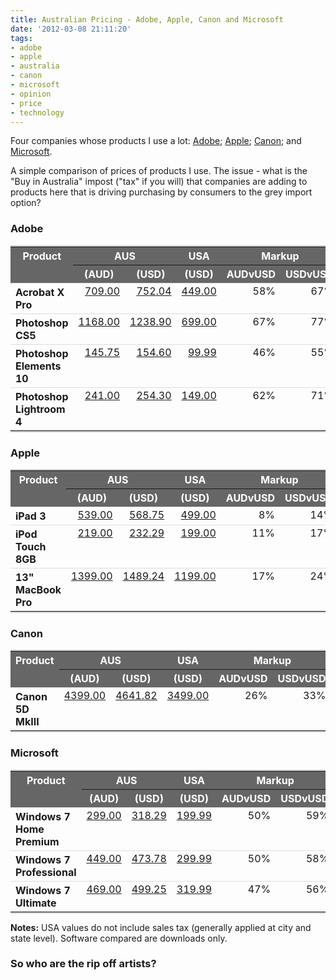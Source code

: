 ```yaml
---
title: Australian Pricing - Adobe, Apple, Canon and Microsoft
date: '2012-03-08 21:11:20'
tags:
- adobe
- apple
- australia
- canon
- microsoft
- opinion
- price
- technology
---
```


Four companies whose products I use a lot:  <a href="http://www.adobe.com/au/">Adobe</a>; <a href="http://www.apple.com/au/">Apple</a>; <a href="http://www.canon.com.au/">Canon</a>; and <a href="http://www.microsoft.com.au/">Microsoft</a>.

A simple comparison of prices of products I use. The issue - what is the "Buy in Australia" impost ("tax" if you will) that companies are adding to products here that is driving purchasing by consumers to the grey import option?

<!--more-->

<h3>Adobe</h3>

<table class="price-comparisons">
	<thead>
		<tr>
			<th scope="col" rowspan="2">Product</th>
			<th scope="col" colspan="2">AUS</th>
			<th scope="col">USA</th>
			<th scope="col" colspan="2">Markup</th>
		</tr>
		<tr>
			<th scope="col">(AUD)</th>
			<th scope="col">(USD)</th>
			<th scope="col">(USD)</th>
			<th scope="col">AUDvUSD</th>
			<th scope="col">USDvUSD</th>
		</tr>
	</thead>
	<tbody>
		<tr>
			<th scope="row">Acrobat X Pro</th>
			<td><a href="https://store1.adobe.com/cfusion/store/html/index.cfm?event=displayProduct&categoryOID=7271146&store=OLS-AU">709.00</a></td>
			<td><a href="https://www.google.com.au/search?sourceid=chrome&ie=UTF-8&q=709.00+AUD+in+USD">752.04</a></td>
			<td><a href="http://www.adobe.com/content/dotcom/en/products/catalog/software._sl_id-contentfilter_sl_catalog_sl_software_sl_mostpopular.html">449.00</a></td>
			<td>58%</td>
			<td>67%</td>
		</tr>
		<tr>
			<th scope="row">Photoshop CS5</th>
			<td><a href="https://store1.adobe.com/cfusion/store/html/index.cfm?event=displayProduct&categoryOID=7271146&store=OLS-AU">1168.00</a></td>
			<td><a href="https://www.google.com.au/search?sourceid=chrome&ie=UTF-8&q=1168.00+AUD+in+USD">1238.90</a></td>
			<td><a href="http://www.adobe.com/content/dotcom/en/products/catalog/software._sl_id-contentfilter_sl_catalog_sl_software_sl_mostpopular.html">699.00</a></td>
			<td>67%</td>
			<td>77%</td>
		</tr>
		<tr>
			<th scope="row">Photoshop Elements 10</th>
			<td><a href="https://store1.adobe.com/cfusion/store/html/index.cfm?event=displayProduct&categoryOID=7271146&store=OLS-AU">145.75</a></td>
			<td><a href="https://www.google.com.au/search?sourceid=chrome&ie=UTF-8&q=145.75+AUD+in+USD">154.60</a></td>
			<td><a href="http://www.adobe.com/content/dotcom/en/products/catalog/software._sl_id-contentfilter_sl_catalog_sl_software_sl_mostpopular.html">99.99</a></td>
			<td>46%</td>
			<td>55%</td>
		</tr>
		<tr>
			<th scope="row">Photoshop Lightroom 4</th>
			<td><a href="https://store1.adobe.com/cfusion/store/html/index.cfm?event=displayProduct&categoryOID=7271146&store=OLS-AU">241.00</a></td>
			<td><a href="https://www.google.com.au/search?sourceid=chrome&ie=UTF-8&q=241.00+AUD+in+USD">254.30</a></td>
			<td><a href="http://www.adobe.com/content/dotcom/en/products/catalog/software._sl_id-contentfilter_sl_catalog_sl_software_sl_mostpopular.html">149.00</a></td>
			<td>62%</td>
			<td>71%</td>
		</tr>
	</tbody>
</table>

<h3>Apple</h3>

<table class="price-comparisons">
	<thead>
		<tr>
			<th scope="col" rowspan="2">Product</th>
			<th scope="col" colspan="2">AUS</th>
			<th scope="col">USA</th>
			<th scope="col" colspan="2">Markup</th>
		</tr>
		<tr>
			<th scope="col">(AUD)</th>
			<th scope="col">(USD)</th>
			<th scope="col">(USD)</th>
			<th scope="col">AUDvUSD</th>
			<th scope="col">USDvUSD</th>
		</tr>
	</thead>
	<tbody>
		<tr>
			<th scope="row">iPad 3</th>
			<td><a href="http://store.apple.com/au/browse/home/shop_ipad/family/ipad">539.00</a></td>
			<td><a href="https://www.google.com.au/search?sourceid=chrome&ie=UTF-8&q=539.00+AUD+in+USD">568.75</a></td>
			<td><a href="http://store.apple.com/us/browse/home/shop_ipad/family/ipad">499.00</a></td>
			<td>8%</td>
			<td>14%</td>
		</tr>
		<tr>
			<th scope="row">iPod Touch 8GB</th>
			<td><a href="http://store.apple.com/au/browse/home/shop_ipod/family/ipod_touch/select">219.00</a></td>
			<td><a href="https://www.google.com.au/search?sourceid=chrome&ie=UTF-8&q=219.00+AUD+in+USD">232.29</a></td>
			<td><a href="http://store.apple.com/us/browse/home/shop_ipod/family/ipod_touch/select">199.00</a></td>
			<td>11%</td>
			<td>17%</td>
		</tr>
		<tr>
			<th scope="row">13" MacBook Pro</th>
			<td><a href="http://store.apple.com/au/browse/home/shop_mac/family/macbook_pro">1399.00</a></td>
			<td><a href="https://www.google.com.au/search?sourceid=chrome&ie=UTF-8&q=1399.00+AUD+in+USD">1489.24</a></td>
			<td><a href="http://store.apple.com/us/browse/home/shop_mac/family/macbook_pro">1199.00</a></td>
			<td>17%</td>
			<td>24%</td>
		</tr>
	</tbody>
</table>

<h3>Canon</h3>

<table class="price-comparisons">
	<thead>
		<tr>
			<th scope="col" rowspan="2">Product</th>
			<th scope="col" colspan="2">AUS</th>
			<th scope="col">USA</th>
			<th scope="col" colspan="2">Markup</th>
		</tr>
		<tr>
			<th scope="col">(AUD)</th>
			<th scope="col">(USD)</th>
			<th scope="col">(USD)</th>
			<th scope="col">AUDvUSD</th>
			<th scope="col">USDvUSD</th>
		</tr>
	</thead>
	<tbody>
		<tr>
			<th scope="row">Canon 5D MkIII</th>
			<td><a href="http://www.gizmodo.com.au/2012/03/canons-eos-5d-mark-iii-will-cost-from-4399/">4399.00</a></td>
			<td><a href="https://www.google.com.au/search?sourceid=chrome&ie=UTF-8&q=4399.00+AUD+in+USD">4641.82</a></td>
			<td><a href="http://photo.net/equipment/canon/5D-MkIII/preview/">3499.00</a></td>
			<td>26%</td>
			<td>33%</td>
		</tr>
	</tbody>
</table>

<h3>Microsoft</h3>

<table class="price-comparisons">
	<thead>
		<tr>
			<th scope="col" rowspan="2">Product</th>
			<th scope="col" colspan="2">AUS</th>
			<th scope="col">USA</th>
			<th scope="col" colspan="2">Markup</th>
		</tr>
		<tr>
			<th scope="col">(AUD)</th>
			<th scope="col">(USD)</th>
			<th scope="col">(USD)</th>
			<th scope="col">AUDvUSD</th>
			<th scope="col">USDvUSD</th>
		</tr>
	</thead>
	<tbody>
		<tr>
			<th scope="row">Windows 7 Home Premium</th>
			<td><a href="http://www.microsoftstore.com.au/shop/en-AU/Microsoft/Windows-7-Home-Premium-Full">299.00</a></td>
			<td><a href="https://www.google.com.au/search?sourceid=chrome&ie=UTF-8&q=299.00+AUD+in+USD">318.29</a></td>
			<td><a href="http://www.microsoftstore.com/store/msstore/en_US/pd/productID.235488300/parentCategoryID.44066700/categoryID.50726100/list.true">199.99</a></td>
			<td>50%</td>
			<td>59%</td>
		</tr>
		<tr>
			<th scope="row">Windows 7 Professional</th>
			<td><a href="http://www.microsoftstore.com.au/shop/en-AU/Microsoft/Windows-7-Professional-Full">449.00</a></td>
			<td><a href="https://www.google.com.au/search?sourceid=chrome&ie=UTF-8&q=449.00+AUD+in+USD">473.78</a></td>
			<td><a href="http://www.microsoftstore.com/store/msstore/en_US/pd/productID.216645600/parentCategoryID.44066700/categoryID.50726100/list.true">299.99</a></td>
			<td>50%</td>
			<td>58%</td>
		</tr>
		<tr>
			<th scope="row">Windows 7 Ultimate</th>
			<td><a href="http://www.microsoftstore.com.au/shop/en-AU/Microsoft/Windows-7-Ultimate-Full">469.00</a></td>
			<td><a href="https://www.google.com.au/search?sourceid=chrome&ie=UTF-8&q=469.00+AUD+in+USD">499.25</a></td>
			<td><a href="http://www.microsoftstore.com/store/msstore/en_US/pd/productID.216647200/parentCategoryID.44066700/categoryID.50726100/list.true">319.99</a></td>
			<td>47%</td>
			<td>56%</td>
		</tr>
	</tbody>
</table>

<strong>Notes:</strong> USA values do not include sales tax (generally applied at city and state level). Software compared are downloads only.

<h3>So who are the rip off artists?</h3>

<style type="text/css">
table.price-comparisons { width: 100%; padding: 0; margin: 0; border-collapse:collapse; border-top: 2px solid #ccc; border-bottom: 2px solid #ccc; }
table.price-comparisons th, table.price-comparisons td { vertical-align: top; }
table.price-comparisons thead th { text-align: center; background: #666; color: #fff }
table.price-comparisons tbody th { text-align: left; border-top: 1px solid #ddd; }
table.price-comparisons tbody td { text-align: right; border-top: 1px solid #ddd; }
</style>
